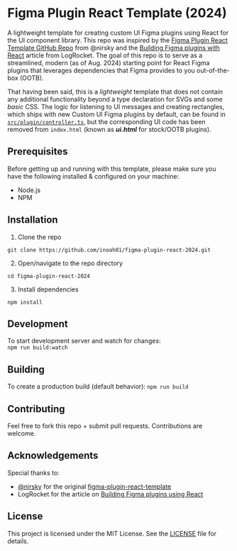 # Figma Plugin React Template (2024)

A lightweight template for creating custom UI Figma plugins using React for the UI component library. This repo was inspired by the [Figma Plugin React Template GitHub Repo](https://github.com/nirsky/figma-plugin-react-template) from @nirsky and the [Building Figma plugins with React](https://blog.logrocket.com/building-figma-plugins-with-react/) article from LogRocket. The goal of this repo is to serve as a streamlined, modern (as of Aug. 2024) starting point for React Figma plugins that leverages dependencies that Figma provides to you out-of-the-box (OOTB).

That having been said, this is a *lightweight* template that does not contain any additional functionality beyond a type declaration for SVGs and some *basic* CSS. The logic for listening to UI messages and creating rectangles, which ships with new Custom UI Figma plugins by default, can be found in [```src/plugin/controller.ts```](./src/plugin/controller.ts), but the corresponding UI code has been removed from ```index.html``` (known as ***ui.html*** for stock/OOTB plugins).


## Prerequisites 
Before getting up and running with this template, please make sure you have the following installed & configured on your machine:
- Node.js
- NPM 

## Installation
1. Clone the repo 
```
git clone https://github.com/inoah01/figma-plugin-react-2024.git  

``` 
2. Open/navigate to the repo directory
```
cd figma-plugin-react-2024

``` 
3. Install dependencies
```
npm install

``` 

## Development
To start development server and watch for changes:  
```npm run build:watch```

## Building
To create a production build (default behavior):
```npm run build```

## Contributing
Feel free to fork this repo + submit pull requests. Contributions are welcome.

## Acknowledgements
Special thanks to:
- [@nirsky](https://github.com/nirsky) for the original [figma-plugin-react-template](https://github.com/nirsky/figma-plugin-react-template)
- LogRocket for the article on [Building Figma plugins using React](https://blog.logrocket.com/building-figma-plugins-with-react/)

## License
This project is licensed under the MIT License. See the [LICENSE](./LICENSE) file for details.


